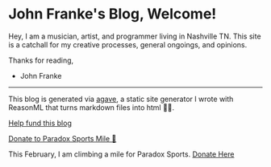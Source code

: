 # John Franke's Blog, Welcome!

Hey, I am a musician, artist, and programmer living in Nashville TN.
This site is a catchall for my creative processes, general ongoings, and opinions.

Thanks for reading,

- John Franke

---

This blog is generated via [agave](https://github.com/jottenlips/agave), a static site generator I wrote with ReasonML that turns markdown files into html 🧑‍💻.

[Help fund this blog](contribute)

[Donate to Paradox Sports Mile 🧗](https://paradoxsports.salsalabs.org/pdxmile-climb-nashville22/p/johnfranke/index.html)

This February, I am climbing a mile for Paradox Sports. [Donate Here](https://paradoxsports.salsalabs.org/pdxmile-climb-nashville22/p/johnfranke/index.html)
